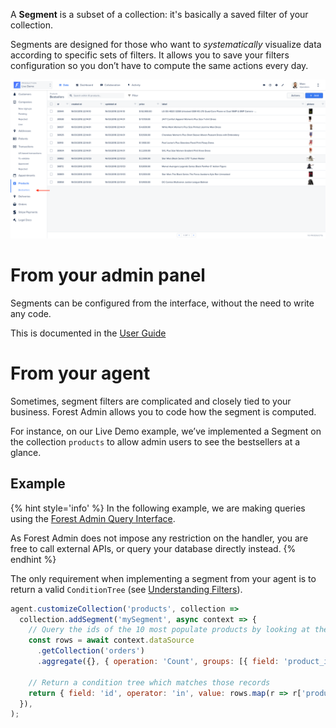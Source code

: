 A **Segment** is a subset of a collection: it's basically a saved filter of your collection.

Segments are designed for those who want to _systematically_ visualize data according to specific sets of filters. It allows you to save your filters configuration so you don’t have to compute the same actions every day.

![](../assets/segment-example.png)

# From your admin panel

Segments can be configured from the interface, without the need to write any code.

This is documented in the [User Guide](https://docs.forestadmin.com/user-guide/collections/segments)

# From your agent

Sometimes, segment filters are complicated and closely tied to your business. Forest Admin allows you to code how the segment is computed.

For instance, on our Live Demo example, we’ve implemented a Segment on the collection `products` to allow admin users to see the bestsellers at a glance.

## Example

{% hint style='info' %}
In the following example, we are making queries using the [Forest Admin Query Interface](../under-the-hood/queries/README.md).

As Forest Admin does not impose any restriction on the handler, you are free to call external APIs, or query your database directly instead.
{% endhint %}

The only requirement when implementing a segment from your agent is to return a valid `ConditionTree` (see [Understanding Filters](../under-the-hood/queries/filters.md)).

```javascript
agent.customizeCollection('products', collection =>
  collection.addSegment('mySegment', async context => {
    // Query the ids of the 10 most populate products by looking at the `orders` collection.
    const rows = await context.dataSource
      .getCollection('orders')
      .aggregate({}, { operation: 'Count', groups: [{ field: 'product_id' }] }, 10);

    // Return a condition tree which matches those records
    return { field: 'id', operator: 'in', value: rows.map(r => r['product_id']) };
  }),
);
```
